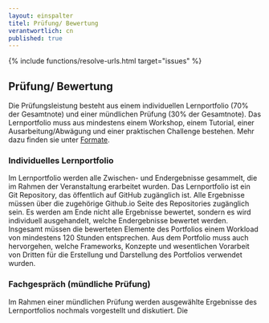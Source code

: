 ```yaml
---
layout: einspalter
titel: Prüfung/ Bewertung
verantwortlich: cn
published: true
---
```


{% include functions/resolve-urls.html target="issues" %}

## Prüfung/ Bewertung

Die Prüfungsleistung besteht aus einem individuellen Lernportfolio (70% der Gesamtnote) und einer mündlichen Prüfung (30% der Gesamtnote). Das Lernportfolio muss aus mindestens einem Workshop, einem Tutorial, einer Ausarbeitung/Abwägung und einer praktischen Challenge bestehen. Mehr dazu finden sie unter [Formate](../formate).

### Individuelles Lernportfolio

Im Lernportfolio werden alle Zwischen- und Endergebnisse gesammelt, die im Rahmen der Veranstaltung erarbeitet wurden. Das Lernportfolio ist ein Git Repository, das öffentlich auf GitHub zugänglich ist. Alle Ergebnisse müssen über die zugehörige Github.io Seite des Repositories zugänglich sein. Es werden am Ende nicht alle Ergebnisse bewertet, sondern es wird individuell ausgehandelt, welche Endergebnisse bewertet werden. Insgesamt müssen die bewerteten Elemente des Portfolios einem Workload von mindestens 120 Stunden entsprechen. Aus dem Portfolio muss auch hervorgehen, welche Frameworks, Konzepte und wesentlichen Vorarbeit von Dritten für die Erstellung und Darstellung des Portfolios verwendet wurden. 


### Fachgespräch (mündliche Prüfung)
Im Rahmen einer mündlichen Prüfung werden ausgewählte Ergebnisse des Lernportfolios nochmals vorgestellt und diskutiert. Die 











